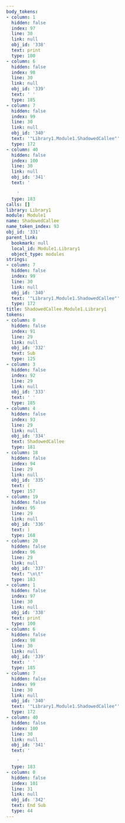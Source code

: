 ```yaml
---
body_tokens:
- column: 1
  hidden: false
  index: 97
  line: 30
  link: null
  obj_id: '338'
  text: print
  type: 100
- column: 6
  hidden: false
  index: 98
  line: 30
  link: null
  obj_id: '339'
  text: ' '
  type: 185
- column: 7
  hidden: false
  index: 99
  line: 30
  link: null
  obj_id: '340'
  text: '"Library1.Module1.ShadowedCallee"'
  type: 172
- column: 40
  hidden: false
  index: 100
  line: 30
  link: null
  obj_id: '341'
  text: '

    '
  type: 183
calls: []
library: Library1
module: Module1
name: ShadowedCallee
name_token_index: 93
obj_id: '331'
parent_link:
  bookmark: null
  local_id: Module1.Library1
  object_type: modules
strings:
- column: 7
  hidden: false
  index: 99
  line: 30
  link: null
  obj_id: '340'
  text: '"Library1.Module1.ShadowedCallee"'
  type: 172
title: ShadowedCallee.Module1.Library1
tokens:
- column: 0
  hidden: false
  index: 91
  line: 29
  link: null
  obj_id: '332'
  text: Sub
  type: 125
- column: 3
  hidden: false
  index: 92
  line: 29
  link: null
  obj_id: '333'
  text: ' '
  type: 185
- column: 4
  hidden: false
  index: 93
  line: 29
  link: null
  obj_id: '334'
  text: ShadowedCallee
  type: 181
- column: 18
  hidden: false
  index: 94
  line: 29
  link: null
  obj_id: '335'
  text: (
  type: 157
- column: 19
  hidden: false
  index: 95
  line: 29
  link: null
  obj_id: '336'
  text: )
  type: 168
- column: 20
  hidden: false
  index: 96
  line: 29
  link: null
  obj_id: '337'
  text: "\n\t"
  type: 183
- column: 1
  hidden: false
  index: 97
  line: 30
  link: null
  obj_id: '338'
  text: print
  type: 100
- column: 6
  hidden: false
  index: 98
  line: 30
  link: null
  obj_id: '339'
  text: ' '
  type: 185
- column: 7
  hidden: false
  index: 99
  line: 30
  link: null
  obj_id: '340'
  text: '"Library1.Module1.ShadowedCallee"'
  type: 172
- column: 40
  hidden: false
  index: 100
  line: 30
  link: null
  obj_id: '341'
  text: '

    '
  type: 183
- column: 0
  hidden: false
  index: 101
  line: 31
  link: null
  obj_id: '342'
  text: End Sub
  type: 44
---
```

